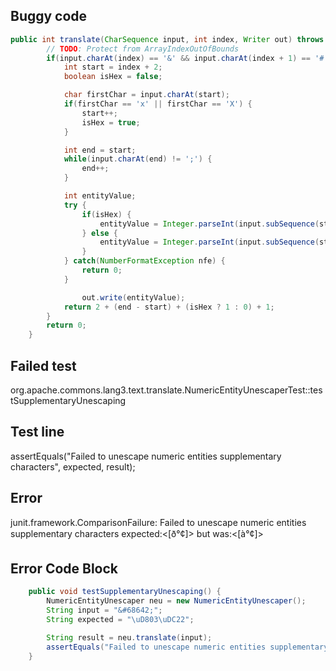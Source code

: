 ## Buggy code
```java
public int translate(CharSequence input, int index, Writer out) throws IOException {
        // TODO: Protect from ArrayIndexOutOfBounds
        if(input.charAt(index) == '&' && input.charAt(index + 1) == '#') {
            int start = index + 2;
            boolean isHex = false;

            char firstChar = input.charAt(start);
            if(firstChar == 'x' || firstChar == 'X') {
                start++;
                isHex = true;
            }

            int end = start;
            while(input.charAt(end) != ';') {
                end++;
            }

            int entityValue;
            try {
                if(isHex) {
                    entityValue = Integer.parseInt(input.subSequence(start, end).toString(), 16);
                } else {
                    entityValue = Integer.parseInt(input.subSequence(start, end).toString(), 10);
                }
            } catch(NumberFormatException nfe) {
                return 0;
            }

                out.write(entityValue);
            return 2 + (end - start) + (isHex ? 1 : 0) + 1;
        }
        return 0;
    }
```

## Failed test
org.apache.commons.lang3.text.translate.NumericEntityUnescaperTest::testSupplementaryUnescaping

## Test line
assertEquals("Failed to unescape numeric entities supplementary characters", expected, result);

## Error
junit.framework.ComparisonFailure: Failed to unescape numeric entities supplementary characters expected:<[ð°¢]> but was:<[à°¢]>

## Error Code Block
```java
    public void testSupplementaryUnescaping() {
        NumericEntityUnescaper neu = new NumericEntityUnescaper();
        String input = "&#68642;";
        String expected = "\uD803\uDC22";

        String result = neu.translate(input);
        assertEquals("Failed to unescape numeric entities supplementary characters", expected, result);
    }
```
